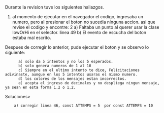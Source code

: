 Durante la revision tuve los siguientes hallazgos.

1. al momento de ejecutar en el navegador el codigo, ingresaba un numero, pero al presionar el boton no sucedia ninguna accion. asi que revise el codigo y encontre:
2         a) Faltaba un punto al querer usar la clase lowOrHi en el selector. linea 49
          b) El evento de escucha del boton estaba mal escrito.

Despues de corregir lo anterior, pude ejecutar el boton y se observo lo siguiente:

          a) solo da 5 intentos y no los 5 esperados.
          b) solo genera numeros de 1 al 10
          c) Siempre en el ultimo intento te dice, Felicitaciones adivinaste, aunque en los 5 intentos usaras el mismo numero.
          d) los colores de los mensajes estan incorrectos.
          e) acepta el ingreso de decimales y no despliega ningun mensaje, ya sean en esta forma 1.2 o 1,2.
          
 Soluciones>
 
        a) corregir linea 46, const ATTEMPS = 5  por const ATTEMPS = 10
